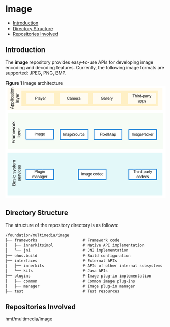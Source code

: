 # Image<a name="EN-US_TOPIC_0000001139841951"></a> 

-   [Introduction](#section11660541593)
-   [Directory Structure](#section161941989596)
-   [Repositories Involved](#section1533973044317)

## Introduction<a name="section11660541593"></a>

The  **image**  repository provides easy-to-use APIs for developing image encoding and decoding features. Currently, the following image formats are supported: JPEG, PNG, BMP.

**Figure  1**  Image architecture<a name="fig99659301300"></a>  
![](figures/image-architecture.png "image-architecture")

## Directory Structure<a name="section161941989596"></a>

The structure of the repository directory is as follows:

```
/foundation/multimedia/image   
├── frameworks                    # Framework code
│   ├── innerkitsimpl             # Native API implementation
│   └── jni                       # JNI implementation
├── ohos.build                    # Build configuration
├── interfaces                    # External APIs
│   ├── innerkits                 # APIs of other internal subsystems
│   └── kits                      # Java APIs
├── plugins                       # Image plug-in implementation
│   ├── common                    # Common image plug-ins
│   ├── manager                   # Image plug-in manager
├── test                          # Test resources
```

## Repositories Involved<a name="section1533973044317"></a>

hmf/multimedia/image

